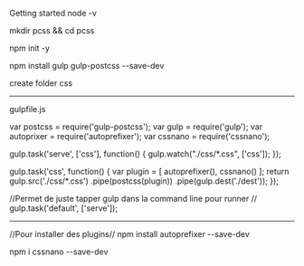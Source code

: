 Getting started
node -v

mkdir pcss && cd pcss

npm init -y

npm install gulp gulp-postcss --save-dev

create folder css

***************************************
gulpfile.js

var postcss = require('gulp-postcss');
var gulp = require('gulp');
var autoprixer = require('autoprefixer');
var cssnano = require('cssnano');

gulp.task('serve', ['css'], function() {
  gulp.watch("./css/*.css", ['css']);
});

gulp.task('css', function() {
  var plugin = [
    autoprefixer(),
    cssnano()
  ];
  return gulp.src('./css/*.css')
    .pipe(postcss(plugin))
    .pipe(gulp.dest('./dest'));
 });

//Permet de juste tapper gulp dans la command line pour runner //
gulp.task('default', ['serve']);


*****************************************
//Pour installer des plugins//
npm install autoprefixer --save-dev

npm i cssnano --save-dev


















